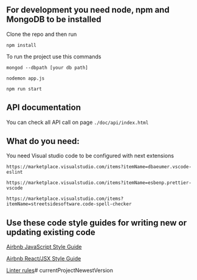 ## For development you need node, npm and MongoDB to be installed

Clone the repo and then run 
```
npm install
```

To run the project use this commands 
```
mongod --dbpath [your db path]
```
```
nodemon app.js
```
```
npm run start
```

## API documentation
You can check all API call on page `./doc/api/index.html`

## What do you need:

You need Visual studio code to be configured with next extensions

``
https://marketplace.visualstudio.com/items?itemName=dbaeumer.vscode-eslint
``

``
https://marketplace.visualstudio.com/items?itemName=esbenp.prettier-vscode
``

``
https://marketplace.visualstudio.com/items?itemName=streetsidesoftware.code-spell-checker
``

## Use these code style guides for writing new or updating existing code

[Airbnb JavaScript Style Guide](https://github.com/airbnb/javascript)

[Airbnb React/JSX Style Guide](https://github.com/airbnb/javascript/tree/master/react)

[Linter rules](https://stylelint.io/user-guide/rules/)# currentProjectNewestVersion
